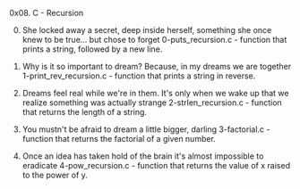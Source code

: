 0x08. C - Recursion

0. She locked away a secret, deep inside herself, something she once knew to be true... but chose to forget
0-puts_recursion.c -  function that prints a string, followed by a new line.

1. Why is it so important to dream? Because, in my dreams we are together
1-print_rev_recursion.c - function that prints a string in reverse.

2. Dreams feel real while we're in them. It's only when we wake up that we realize something was actually strange
2-strlen_recursion.c - function that returns the length of a string.

3. You mustn't be afraid to dream a little bigger, darling
3-factorial.c - function that returns the factorial of a given number.

4. Once an idea has taken hold of the brain it's almost impossible to eradicate
4-pow_recursion.c - function that returns the value of x raised to the power of y.

